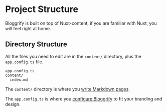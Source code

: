 # Project Structure

Bloggrify is built on top of Nuxt-content, if you are familiar with Nuxt, you will feel right at home.

## Directory Structure

All the files you need to edit are in the `content/` directory, plus the `app.config.ts` file.

```plaintext
app.config.ts
content/
  index.md
```

The `content/` directory is where you [write Markdown pages](/content/writing-pages).

The `app.config.ts` is where you [configure Bloggrify](/introduction/configuration) to fit your branding and design.

